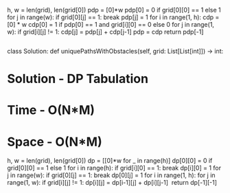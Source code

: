 h, w = len(grid), len(grid[0])
pdp = [0]*w
pdp[0] = 0 if grid[0][0] == 1 else 1
for j in range(w):
if grid[0][j] == 1:
break
pdp[j] = 1
for i in range(1, h):
cdp = [0] * w
cdp[0] = 1 if pdp[0] == 1 and grid[i][0] == 0 else 0
for j in range(1, w):
if grid[i][j] != 1:
cdp[j] = pdp[j] + cdp[j-1]
pdp = cdp
return pdp[-1]
```
```
class Solution:
def uniquePathsWithObstacles(self, grid: List[List[int]]) -> int:
# Solution - DP Tabulation
# Time - O(N*M)
# Space - O(N*M)
h, w = len(grid), len(grid[0])
dp = [[0]*w for _ in range(h)]
dp[0][0] = 0 if grid[0][0] == 1 else 1
for i in range(h):
if grid[i][0] == 1:
break
dp[i][0] = 1
for j in range(w):
if grid[0][j] == 1:
break
dp[0][j] = 1
for i in range(1, h):
for j in range(1, w):
if grid[i][j] != 1:
dp[i][j] = dp[i-1][j] + dp[i][j-1]
​
return dp[-1][-1]